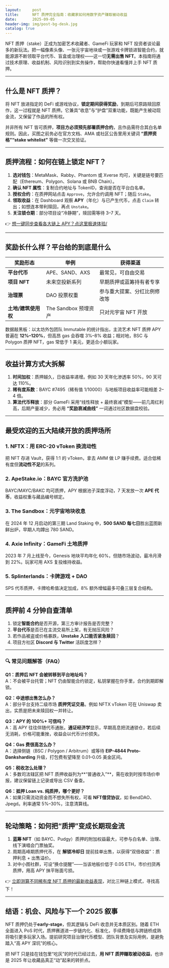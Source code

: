 ```yaml
---
layout:     post
title:      NFT 质押完全指南：收藏家如何用数字资产赚取被动收益
date:       2025-09-05
header-img: img/post-bg-desk.jpg
catalog: true
---
```


NFT 质押（stake）正成为加密艺术收藏者、GameFi 玩家和 NFT 投资者谈论最多的新玩法。把一幅像素头像、一张元宇宙地块或一张游戏卡牌锁进智能合约，就能源源不断领取平台代币、盲盒或治理权——这一切**无需出售 NFT**。本指南将通过技术原理、收益机制、风险识别到实务操作，帮助你快速看懂并上手 NFT 质押。

---

## 什么是 NFT 质押？

将 NFT 放进指定的 DeFi 或游戏协议，**锁定期间获得奖励**，到期后可原路赎回原作，这一过程就是 NFT 质押。它兼具“收息”与“护盘”双重功能，既能产生被动现金流，又保留了作品的所有权。

并非所有 NFT 皆可质押，**项目方必须预先部署质押合约**，且作品需符合其白名单规则。因此，买图之前务必在官方文档、AMA 或社区公告里用关键词 **“质押资格”“stake whitelist”** 等做一次交叉验证。

---

## 质押流程：如何在链上锁定 NFT？

1. **选对钱包**：MetaMask、Rabby、Phantom 或 Xverse 均可，关键是链号要匹配（Ethereum、Polygon、Solana 或 BNB Chain）。
2. **确认 NFT 属性**：复制合约地址与 TokenID，查询是否在平台白名单。
3. **授权合约**：在质押网站点击 `Approve`，允许合约调用 NFT；随后 `Stake`。
4. **领取收益**：在 Dashboard 观察 **APY**（年化）与已产生代币，点击 `Claim` 转出；如想连本带利赎回，再点 `Unstake`。
5. **关注锁仓期**：部分项目设“冷静期”，赎回需等待 3–7 天。

👉 [想一键同步查看各大链上 APY？点这里极速体验/](https://okxdog.com/)

---

## 奖励长什么样？平台给的到底是什么

| 奖励形态 | 举例 | 获得渠道 |
| --- | --- | --- |
| **平台代币** | APE、SAND、AXS | 最常见，可自由交易 |
| **项目 NFT** | 未来空投新系列 | 早期质押或蓝筹持有者专享 |
| **治理票** | DAO 投票权重 | 参与重大提案、分红比例修改等 |
| **土地/建筑使用权** | The Sandbox 预埋资产 | 只对元宇宙 NFT 开放 |

数据敲黑板：以太坊外包团队 Immutable 的统计指出，主流艺术 NFT 质押 APY 普遍在 **12%–120%**，但高昂 gas 会吞噬 3%–8% 收益；相对地，BSC 与 Polygon 质押 NFT，gas 常低于 1 美元，更适合小额玩家。

---

## 收益计算方式大拆解

1. **时间加权**：质押越久，日收益率递增。例如 30 天年化渗透率 50%，90 天可达 110%。  
2. **稀有度系数**：BAYC #7495（稀有值 1/10000）与地板项目收益率可能相差 2–4 倍。  
3. **算法代币释放**：部分 GameFi 采用“线性释放 + 最终衰减”模型——前几周红利高，后期产量减少，务必用 **“奖励衰减曲线”** 一词通过社区数据盘校验。

---

## 最受欢迎的五大陆续开放的质押场所

### 1. NFTX：用 ERC-20 vToken 换流动性  
把 NFT 存进 Vault，获得 1:1 的 vToken，拿去 AMM 做 LP 赚手续费。适合低稀有度但**流动性不足**的系列。

### 2. ApeStake.io：BAYC 官方洗护池  
BAYC/MAYC/BAKC 均可质押，APY 根据池子深度浮动，7 天发放一次 **APE 代币**，收益权重与藏品编号绑定。

### 3. The Sandbox：元宇宙地块收息  
在 2024 年 12 月启动的第三期 Land Staking 中，**500 SAND 每七日**胜出蓝图新鲜出炉，早期人均蹲出 780 SAND。

### 4. Axie Infinity：GameFi 土地质押  
2023 年 7 月上线至今，Genesis 地块平均年化 60%，但随市场波动，最冷月滑到 22%。玩家可用 AXS 复投维持收益。

### 5. Splinterlands：卡牌游戏 + DAO  
SPS 代币质押，卡牌哈希值决定加成，8% 额外增幅最多可叠三层复合结构。

---

## 质押前 4 分钟自查清单

1. 锁定**智能合约**是否开源，第三方审计报告是否完整？  
2. **平台代币**是否已在主流交易所上架，有无抛压风险？  
3. 若作品被盗或价格暴跌，**Unstake 入口能否紧急赎回**？  
4. 项目方社区 **Discord 与 Twitter** 活跃度怎样？  

---

### 🔍 常见问题解答（FAQ）

**Q1：质押后 NFT 会被转移到平台地址吗？**  
A：不会被平台托管；NFT 仍由智能合约锁定，私钥掌握在你手里，合约到期即解锁。

**Q2：中途想出售怎么办？**  
A：部分平台支持二级市场 **质押凭证交易**。例如 NFTX vToken 可在 Uniswap 卖出，实质是把未来赎回权一并转让。

**Q3：APY 的 100%+ 可信吗？**  
A：高 APY 往往伴随代币通胀。**通证经济学**显示，早期高息把流通锁仓，若后续无消耗，价格可能重挫，收益会以代币计价损失。

**Q4：Gas 费很高怎么办？**  
A：选择侧链（BSC / Polygon / Arbitrum）或等待 **EIP-4844 Proto-Danksharding** 升级，打包费有望降至 0.01–0.05 美金区间。

**Q5：税收怎么处理？**  
A：多数司法辖区把 NFT 质押收益列为**“普通收入”**，需在收到时按市场价申报，建议保留链上记录或导出 CSV 备查。

**Q6：抵押 Loan vs. 纯质押，哪个更好？**  
A：如果只需流动资金而不想失所有权，可看 **NFT借贷协议**，如 BendDAO、Jpegd。利率通常 5%–30%，注意清算线。

---

## 轮动策略：如何把“质押”变成长期现金流

1. **蓝筹 NFT**（如 BAYC、Pudgy）质押的附加权益最大，可参与白名单、治理、线下演唱会门票抽奖。  
2. 周期高峰期质押代币，在 **解锁冷却日** 提前挂单出售，以获得“双倍收益”：质押利息 + 出售溢价。  
3. 对中小图社群，可设“换仓提醒”——当该地板价低于 0.05 ETH，市价扫货再质押，用高 APY 抹平账面亏损。  

👉 [立即测算不同稀有度 NFT 质押的最新收益表现](https://okxdog.com/)，对比三种链上模式，寻找高下！

---

## 结语：机会、风险与下一个 2025 叙事

NFT 质押仍处于**early-stage**，但其逻辑与 DeFi 收息并无本质区别。随着 ETH 全面进入 PoS 时代，质押赛道进一步链内化、标准化，手续费降低与跨链桥成熟将吸引更多玩家入场。提前研究项目治理代币模型、团队背景及实际用例，是避免踏入“高 APY 深坑”的核心。

把 NFT 只是挂在钱包里“吃灰”的时代已经过去，**用 NFT 质押赚取被动收益**，也许是 2025 年让收藏品真正“动”起来的转折点。